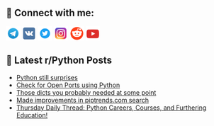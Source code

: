 ## 🔎 Connect with me:
[<img src="https://github.com/bullbesh/bullbesh/blob/main/images/Telegram.png" width="32" height="32" />](https://t.me/bullbesh)
[<img src="https://github.com/bullbesh/bullbesh/blob/main/images/VK.png" width="32" height="32" />](https://vk.com/bullbesh)
[<img src="https://github.com/bullbesh/bullbesh/blob/main/images/Twitter.png" width="32" height="32" />](https://twitter.com/bullbesh1)
[<img src="https://github.com/bullbesh/bullbesh/blob/main/images/Instagram.png" width="32" height="32" />](https://www.instagram.com/bullbesh)
[<img src="https://github.com/bullbesh/bullbesh/blob/main/images/Reddit.png" width="32" height="32" />](https://www.reddit.com/user/bullbesh)
[<img src="https://github.com/bullbesh/bullbesh/blob/main/images/YouTube.png" width="32" height="32" />](https://www.youtube.com/channel/UCtfjRs6uzgq5mfm8S06WTcg)

## 📕 Latest r/Python Posts
<!-- BLOG-POST-LIST:START -->
- [Python still surprises](https://www.reddit.com/r/Python/comments/1dq1jn2/python_still_surprises/)
- [Check for Open Ports using Python](https://www.reddit.com/r/Python/comments/1dptsb5/check_for_open_ports_using_python/)
- [Those dicts you probably needed at some point](https://www.reddit.com/r/Python/comments/1dpnc09/those_dicts_you_probably_needed_at_some_point/)
- [Made improvements in piptrends.com search](https://www.reddit.com/r/Python/comments/1dpm6bb/made_improvements_in_piptrendscom_search/)
- [Thursday Daily Thread: Python Careers, Courses, and Furthering Education!](https://www.reddit.com/r/Python/comments/1dpdhpn/thursday_daily_thread_python_careers_courses_and/)
<!-- BLOG-POST-LIST:END -->

